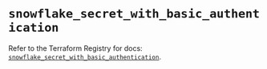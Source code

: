# `snowflake_secret_with_basic_authentication`

Refer to the Terraform Registry for docs: [`snowflake_secret_with_basic_authentication`](https://registry.terraform.io/providers/snowflakedb/snowflake/1.2.1/docs/resources/secret_with_basic_authentication).
